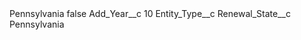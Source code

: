 <?xml version="1.0" encoding="UTF-8"?>
<CustomMetadata xmlns="http://soap.sforce.com/2006/04/metadata" xmlns:xsi="http://www.w3.org/2001/XMLSchema-instance" xmlns:xsd="http://www.w3.org/2001/XMLSchema">
    <label>Pennsylvania</label>
    <protected>false</protected>
    <values>
        <field>Add_Year__c</field>
        <value xsi:type="xsd:string">10</value>
    </values>
    <values>
        <field>Entity_Type__c</field>
        <value xsi:nil="true"/>
    </values>
    <values>
        <field>Renewal_State__c</field>
        <value xsi:type="xsd:string">Pennsylvania</value>
    </values>
</CustomMetadata>
